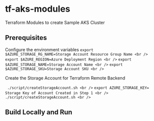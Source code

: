# tf-aks-modules
Terraform Modules to create Sample AKS Cluster


## Prerequisites

Configure the environment variables
```export $AZURE_STORAGE_RG_NAME=Storage Account Resource Group Name <br />```
```export $AZURE_REGION=Azure Deployment Region <br />```
```export $AZURE_STORAGE_NAME=Storage Account Name <br />```
```export $AZURE_STORAGE_SKU=Storage Account SKU <br />```

Create the Storage Account for Terraform Remote Backend

``` ./script/createStorageAccount.sh <br />```
```export AZURE_STORAGE_KEY= Storage Key of Account Created in Step 1 <br />```
``` ./script/createStorageAccount.sh <br />```

## Build Locally and Run
